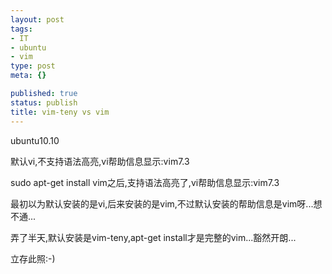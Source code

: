 ```yaml
--- 
layout: post
tags: 
- IT
- ubuntu
- vim
type: post
meta: {}

published: true
status: publish
title: vim-teny vs vim
---
```

<p>ubuntu10.10</p>
<p>默认vi,不支持语法高亮,vi帮助信息显示:vim7.3</p>
<p>sudo apt-get install vim之后,支持语法高亮了,vi帮助信息显示:vim7.3</p>
<p>最初以为默认安装的是vi,后来安装的是vim,不过默认安装的帮助信息是vim呀...想不通...</p>
<p>弄了半天,默认安装是vim-teny,apt-get install才是完整的vim...豁然开朗...</p>
<p>立存此照:-)</p>
<p>&nbsp;</p>
